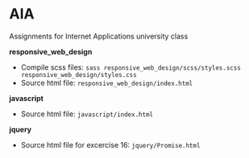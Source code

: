 # AIA
Assignments for Internet Applications university class

**responsive_web_design**
* Compile scss files:   `sass responsive_web_design/scss/styles.scss responsive_web_design/styles.css`
* Source html file: `responsive_web_design/index.html`

**javascript**
* Source html file: `javascript/index.html`

**jquery**
* Source html file for excercise 16: `jquery/Promise.html`